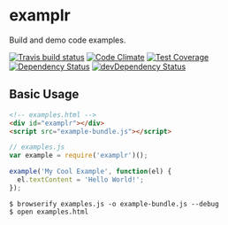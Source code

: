 # examplr

Build and demo code examples.

[![Travis build status](http://img.shields.io/travis/thejameskyle/examplr.svg?style=flat)](https://travis-ci.org/thejameskyle/examplr)
[![Code Climate](https://codeclimate.com/github/thejameskyle/examplr/badges/gpa.svg)](https://codeclimate.com/github/thejameskyle/examplr)
[![Test Coverage](https://codeclimate.com/github/thejameskyle/examplr/badges/coverage.svg)](https://codeclimate.com/github/thejameskyle/examplr)
[![Dependency Status](https://david-dm.org/thejameskyle/examplr.svg)](https://david-dm.org/thejameskyle/examplr)
[![devDependency Status](https://david-dm.org/thejameskyle/examplr/dev-status.svg)](https://david-dm.org/thejameskyle/examplr#info=devDependencies)

## Basic Usage

```html
<!-- examples.html -->
<div id="examplr"></div>
<script src="example-bundle.js"></script>
```

```js
// examples.js
var example = require('examplr')();

example('My Cool Example', function(el) {
  el.textContent = 'Hello World!';
});
```

```shell
$ browserify examples.js -o example-bundle.js --debug
$ open examples.html
```
